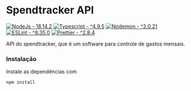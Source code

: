 # Spendtracker API

[![NodeJs - 18.14.2](https://img.shields.io/static/v1?label=NodeJs&message=18.14.2&color=%23339933&style=for-the-badge&logo=Node.js&logoColor=%23339933)](https://nodejs.org/)
[![Typescript - ^4.9.5](https://img.shields.io/static/v1?label=Typescript&message=^4.9.5&color=%233178C6&style=for-the-badge&logo=TypeScript&logoColor=%233178C6)](https://https://www.typescriptlang.org/)
[![Nodemon - ^2.0.21](https://img.shields.io/static/v1?label=Nodemon&message=^2.0.21&color=%2376D04B&style=for-the-badge&logo=Nodemon&logoColor=%2376D04B)](https://nodemon.io/)
[![ESLint - ^8.35.0](https://img.shields.io/static/v1?label=ESLint&message=^8.35.0&color=%234B32C3&style=for-the-badge&logo=ESLint&logoColor=%234B32C3)](https://eslint.org/)
[![Prettier - ^2.8.4](https://img.shields.io/static/v1?label=Prettier&message=^2.8.4&color=%23F7B93E&style=for-the-badge&logo=Prettier&logoColor=%23F7B93E)](https://prettier.io/)

API do spendtracker, que é um software para controle de gastos mensais.

### Instalação

Instale as dependências com

```
npm install
```
